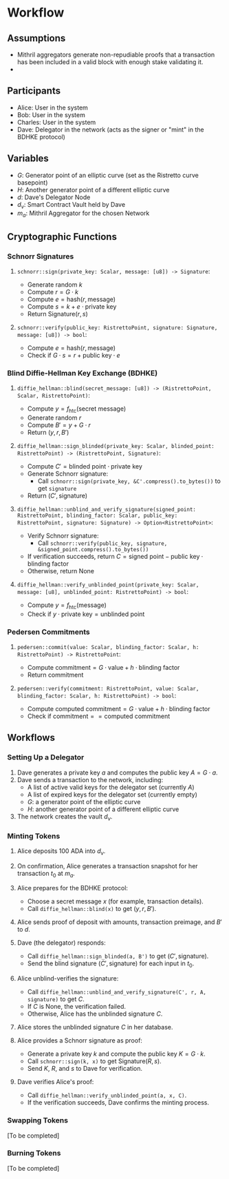 # Workflow

## Assumptions

- Mithril aggregators generate non-repudiable proofs that a transaction has been included in a valid block with enough stake validating it.
- 

## Participants

- Alice: User in the system
- Bob: User in the system
- Charles: User in the system
- Dave: Delegator in the network (acts as the signer or "mint" in the BDHKE protocol)

## Variables

- $G$: Generator point of an elliptic curve (set as the Ristretto curve basepoint)
- $H$: Another generator point of a different elliptic curve
- $d$: Dave's Delegator Node
- $d_v$: Smart Contract Vault held by Dave
- $m_a$: Mithril Aggregator for the chosen Network

## Cryptographic Functions

### Schnorr Signatures

1. `schnorr::sign(private_key: Scalar, message: [u8]) -> Signature`:
   - Generate random $k$
   - Compute $r = G \cdot k$
   - Compute $e = \text{hash}(r, \text{message})$
   - Compute $s = k + e \cdot \text{private key}$
   - Return Signature$(r, s)$

2. `schnorr::verify(public_key: RistrettoPoint, signature: Signature, message: [u8]) -> bool`:
   - Compute $e = \text{hash}(r, \text{message})$
   - Check if $G \cdot s = r + \text{public key} \cdot e$

### Blind Diffie-Hellman Key Exchange (BDHKE)

1. `diffie_hellman::blind(secret_message: [u8]) -> (RistrettoPoint, Scalar, RistrettoPoint)`:
   - Compute $y = f_\text{htc}(\text{secret message})$
   - Generate random $r$
   - Compute $B' = y + G \cdot r$
   - Return $(y, r, B')$

2. `diffie_hellman::sign_blinded(private_key: Scalar, blinded_point: RistrettoPoint) -> (RistrettoPoint, Signature)`:
   - Compute $C' = \text{blinded point} \cdot \text{private key}$
   - Generate Schnorr signature:
     - Call `schnorr::sign(private_key, &C'.compress().to_bytes())` to get `signature`
   - Return $(C', \text{signature})$

3. `diffie_hellman::unblind_and_verify_signature(signed_point: RistrettoPoint, blinding_factor: Scalar, public_key: RistrettoPoint, signature: Signature) -> Option<RistrettoPoint>`:
   - Verify Schnorr signature:
     - Call `schnorr::verify(public_key, signature, &signed_point.compress().to_bytes())`
   - If verification succeeds, return $C = \text{signed point} - \text{public key} \cdot \text{blinding factor}$
   - Otherwise, return None

4. `diffie_hellman::verify_unblinded_point(private_key: Scalar, message: [u8], unblinded_point: RistrettoPoint) -> bool`:
   - Compute $y = f_\text{htc}(\text{message})$
   - Check if $y \cdot \text{private key} = \text{unblinded point}$

### Pedersen Commitments

1. `pedersen::commit(value: Scalar, blinding_factor: Scalar, h: RistrettoPoint) -> RistrettoPoint`:
   - Compute $\text{commitment} = G \cdot \text{value} + h \cdot \text{blinding factor}$
   - Return $\text{commitment}$

2. `pedersen::verify(commitment: RistrettoPoint, value: Scalar, blinding_factor: Scalar, h: RistrettoPoint) -> bool`:
   - Compute $\text{computed commitment} = G \cdot \text{value} + h \cdot \text{blinding factor}$
   - Check if $\text{commitment} == \text{computed commitment}$

## Workflows

### Setting Up a Delegator

1. Dave generates a private key $a$ and computes the public key $A = G \cdot a$.
2. Dave sends a transaction to the network, including:
   - A list of active valid keys for the delegator set (currently ${A}$)
   - A list of expired keys for the delegator set (currently empty)
   - $G$: a generator point of the elliptic curve
   - $H$: another generator point of a different elliptic curve
3. The network creates the vault $d_v$.

### Minting Tokens

1. Alice deposits 100 ADA into $d_v$.

2. On confirmation, Alice generates a transaction snapshot for her transaction $t_0$ at $m_a$.

3. Alice prepares for the BDHKE protocol:
   - Choose a secret message $x$ (for example, transaction details).
   - Call `diffie_hellman::blind(x)` to get $(y, r, B')$.

4. Alice sends proof of deposit with amounts, transaction preimage, and $B'$ to $d$.

5. Dave (the delegator) responds:
   - Call `diffie_hellman::sign_blinded(a, B')` to get $(C', \text{signature})$.
   - Send the blind signature $(C', \text{signature})$ for each input in $t_0$.

6. Alice unblind-verifies the signature:
   - Call `diffie_hellman::unblind_and_verify_signature(C', r, A, signature)` to get $C$.
   - If $C$ is None, the verification failed.
   - Otherwise, Alice has the unblinded signature $C$.

7. Alice stores the unblinded signature $C$ in her database.

8. Alice provides a Schnorr signature as proof:
   - Generate a private key $k$ and compute the public key $K = G \cdot k$.
   - Call `schnorr::sign(k, x)` to get Signature$(R, s)$.
   - Send $K$, $R$, and $s$ to Dave for verification.

9. Dave verifies Alice's proof:
   - Call `diffie_hellman::verify_unblinded_point(a, x, C)`.
   - If the verification succeeds, Dave confirms the minting process.

### Swapping Tokens

[To be completed]

### Burning Tokens

[To be completed]